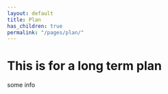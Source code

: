 ```yaml
---
layout: default
title: Plan
has_children: true
permalink: "/pages/plan/"
---
```



# This is for a long term plan

some info 
